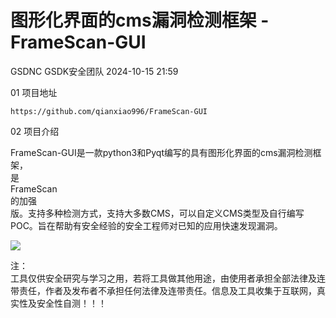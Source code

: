 #  图形化界面的cms漏洞检测框架 - FrameScan-GUI   
GSDNC  GSDK安全团队   2024-10-15 21:59  
  
01 项目地址  
  
```
https://github.com/qianxiao996/FrameScan-GUI
```  
  
  
  
02 项目介绍  
  
  
FrameScan-GUI是一款python3和Pyqt编写的具有图形化界面的cms漏洞检测框架，  
是  
FrameScan  
的加强  
版。支持多种检测方式，支持大多数CMS，可以自定义CMS类型及自行编写POC。旨在帮助有安全经验的安全工程师对已知的应用快速发现漏洞。  
  
![](https://mmbiz.qpic.cn/sz_mmbiz_png/Xu1xJEZRrFiaThZFObpaUfCkgLHyFZt3LfN6hkaPcrNbtMKN5iaTv6svNDGO0guq4Xuiatm8At6icKarjKGaK0ujQA/640?wx_fmt=png&from=appmsg "")  
  
注：  
工具仅供安全研究与学习之用，若将工具做其他用途，由使用者承担全部法律及连带责任，作者及发布者不承担任何法律及连带责任。信息及工具收集于互联网，真实性及安全性自测！！！  
  
  
